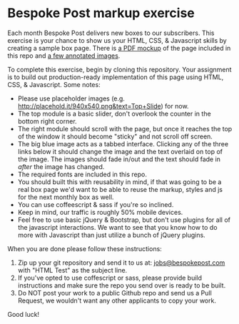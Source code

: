 # Bespoke Post markup exercise

Each month Bespoke Post delivers new boxes to our subscribers. This exercise is your chance to show us your HTML, CSS, & Javascript skills by creating a sample box page. There is [a PDF mockup](https://github.com/bespokepost/html_test/raw/master/examples/mockup.pdf) of the page included in this repo and [a few annotated images](https://github.com/bespokepost/html_test/tree/master/examples).

To complete this exercise, begin by cloning this repository. Your assignment is to build out production-ready implementation of this page using HTML, CSS, & Javascript. Some notes:

* Please use placeholder images (e.g. http://placehold.it/940x540.png&text=Top+Slide) for now.
* The top module is a basic slider, don't overlook the counter in the bottom right corner.
* The right module should scroll with the page, but once it reaches the top of the window it should become "sticky" and not scroll off screen.
* The big blue image acts as a tabbed interface. Clicking any of the three links below it should change the image and the text overlaid on top of the image. The images should fade in/out and the text should fade in *after* the image has changed.
* The required fonts are included in this repo.
* You should built this with reusability in mind, if that was going to be a real box page we'd want to be able to reuse the markup, styles and js for the next monthly box as well.
* You can use coffeescript & sass if you're so inclined.
* Keep in mind, our traffic is roughly 50% mobile devices.
* Feel free to use basic jQuery & Bootstrap, but don't use plugins for all of the javascript interactions. We want to see that you know how to do more with Javascript than just utilize a bunch of jQuery plugins.

When you are done please follow these instructions:

1. Zip up your git repository and send it to us at: jobs@bespokepost.com with "HTML Test" as the subject line.
2. If you've opted to use coffescript or sass, please provide build instructions and make sure the repo you send over is ready to be built.
3. Do NOT post your work to a public Github repo and send us a Pull Request, we wouldn't want any other applicants to copy your work.

Good luck!
